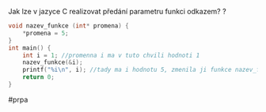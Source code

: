 Jak lze v jazyce C realizovat předání parametru funkci odkazem?
?
~~~C
void nazev_funkce (int* promena) {
	*promena = 5;
}
int main() {
	int i = 1; //promenna i ma v tuto chvili hodnoti 1
	nazev_funkce(&i);
	printf("%i\n", i); //tady ma i hodnotu 5, zmenila ji funkce nazev_funkce
	return 0;
}
~~~
#prpa
<!--SR:!2023-11-23,1,210--> 